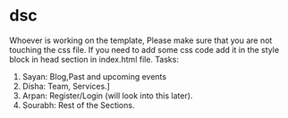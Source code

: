 # dsc
Whoever is working on the template, Please make sure that you are not touching the css file. If you need to add some css code add it in the style block in head section in index.html file.
Tasks:
1) Sayan: Blog,Past and upcoming events
2) Disha: Team, Services.]
3) Arpan: Register/Login (will look into this later).
3) Sourabh: Rest of the Sections.
